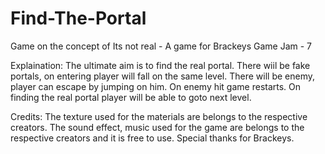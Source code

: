 # Find-The-Portal
Game on the concept of Its not real - A game for Brackeys Game Jam - 7

Explaination:
  The ultimate aim is to find the real portal.
  There wiil be fake portals, on entering player will fall on the same level.
  There will be enemy, player can escape by jumping on him.
  On enemy hit game restarts.
  On finding the real portal player will be able to goto next level.
  

Credits:
  The texture used for the materials are belongs to the respective creators.
  The sound effect, music used for the game are belongs to the respective creators and it is free to use.
  Special thanks for Brackeys.
